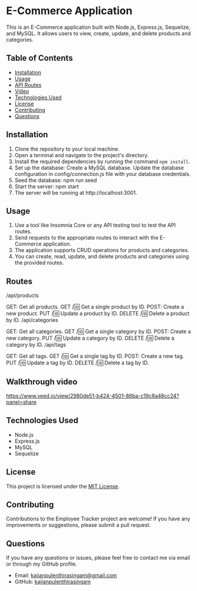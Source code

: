 # E-Commerce Application

This is an E-Commerce application built with Node.js, Express.js, Sequelize, and MySQL. It allows users to view, create, update, and delete products and categories.

## Table of Contents
- [Installation](#installation)
- [Usage](#usage)
- [API Routes](#routes)
- [Video](#walkthrough-video)
- [Technologies Used](#technologies-used)
- [License](#license)
- [Contributing](#contributing)
- [Questions](#questions)

## Installation
1. Clone the repository to your local machine.
2. Open a terminal and navigate to the project's directory.
3. Install the required dependencies by running the command `npm install`.
4. Set up the database: Create a MySQL database.
Update the database configuration in config/connection.js file with your database credentials.
5. Seed the database: npm run seed
6. Start the server: npm start
7. The server will be running at http://localhost:3001.
## Usage
1. Use a tool like Insomnia Core or any API testing tool to test the API routes.
2. Send requests to the appropriate routes to interact with the E-Commerce application.
3. The application supports CRUD operations for products and categories.
4. You can create, read, update, and delete products and categories using the provided routes.
## Routes
/api/products

GET: Get all products.
GET /:id: Get a single product by ID.
POST: Create a new product.
PUT /:id: Update a product by ID.
DELETE /:id: Delete a product by ID.
/api/categories

GET: Get all categories.
GET /:id: Get a single category by ID.
POST: Create a new category.
PUT /:id: Update a category by ID.
DELETE /:id: Delete a category by ID.
/api/tags

GET: Get all tags.
GET /:id: Get a single tag by ID.
POST: Create a new tag.
PUT /:id: Update a tag by ID.
DELETE /:id: Delete a tag by ID.
## Walkthrough video
https://www.veed.io/view/2980de51-b424-4501-86ba-c19c8a48cc24?panel=share
## Technologies Used
* Node.js
* Express.js
* MySQL
* Sequelize
## License

This project is licensed under the [MIT License](LICENSE).

## Contributing

Contributions to the Employee Tracker project are welcome! If you have any improvements or suggestions, please submit a pull request.

## Questions

If you have any questions or issues, please feel free to contact me via email or through my GitHub profile.

- Email: [kajianpulenthirasingam@gmail.com](kajianpulenthirasingam@gmail.com)
- GitHub: [kajianpulenthirasingam](https://github.com/kajianpulenthirasingam)